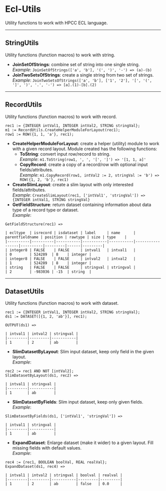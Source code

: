 Ecl-Utils
=======
Utility functions to work with HPCC ECL language.

---
## StringUtils
Utility functions (function macros) to work with string.

* **JoinSetOfStrings**: combine set of string into one single string.<br/>
_Example_: `JoinSetOfStrings(['a', 'b'], '(', ')', '-') => (a)-(b)`
* **JoinTwoSetsOfStrings**: create a single string from two set of strings.<br/>
_Example_: `JoinTwoSetsOfStrings(['a', 'b'], ['1', '2'], '[', '(', ']', ')', '.', '-') => [a].(1)-[b].(2)`

---
## RecordUtils
Utility functions (function macros) to work with record.

```
rec1 := {INTEGER intVal1, INTEGER intVal2, STRING stringVal};
m1 := RecordUtils.CreateHelperModuleForLayout(rec1);
row1 := ROW({1, 1, 'a'}, rec1);
```

* **CreateHelperModuleForLayout**: create a helper (utility) module to work with a given record layout. Module created has the following functions:
  * **ToString**: convert input row/record to string.<br/>
  _Example_: `m1.ToString(row1, ', ', '[', ']') => '[1, 1, a]'`
  * **CopyRecord**: create a copy of a record/row with optional input fields/attributes.<br/>
  _Example_: `m1.CopyRecord(row1, intVal2 := 2, stringVal := 'b') => ROW({1, 2, 'b'}, rec1)`
* **CreateSlimLayout**: create a slim layout with only interested fields/attributes.<br/>
_Example_: `CreateSlimLayout(rec1, ['intVal1', 'stringVal']) => {INTEGER intVal1, STRING stringVal}`
* **GetFieldStructure**: return dataset containing information about data type of a record type or dataset.<br/>
_Example_:
```
GetFieldStructure(rec1) =>

| ecltype  | isrecord | isdataset | label     | name      | parentfieldname | position | rawtype | size | type    | 
|----------|----------|-----------|-----------|-----------|-----------------|----------|---------|------|---------| 
| integer8 | FALSE    | FALSE     | intval1   | intval1   |                 | 0        | 524289  | 8    | integer | 
| integer8 | FALSE    | FALSE     | intval2   | intval2   |                 | 1        | 524289  | 8    | integer | 
| string   | FALSE    | FALSE     | stringval | stringval |                 | 2        | -983036 | -15  | string  | 
```

---
## DatasetUtils
Utility functions (function macros) to work with dataset.

```
rec1 := {INTEGER intVal1, INTEGER intVal2, STRING stringVal};
ds1 := DATASET([{1, 2, 'ab'}], rec1);

OUTPUT(ds1) =>

| intval1 | intval2 | stringval | 
|---------|---------|-----------| 
| 1       | 2       | ab        | 
```

* **SlimDatasetByLayout**: Slim input dataset, keep only field in the given layout.<br/>
_Example_:
```
rec2 := rec1 AND NOT [intVal2];
SlimDatasetByLayout(ds1, rec2) =>

| intval1 | stringval | 
|---------|-----------| 
| 1       | ab        | 
```
* **SlimDatasetByFields**: Slim input dataset, keep only given fields.<br/>
_Example_:
```
SlimDatasetByFields(ds1, ['intVal1', 'stringVal']) =>

| intval1 | stringval | 
|---------|-----------| 
| 1       | ab        | 
```
* **ExpandDataset**: Enlarge dataset (make it wider) to a given layout. Fill missing fields with default values.<br/>
_Example_:
```
rec4 := {rec1, BOOLEAN boolVal, REAL realVal};
ExpandDataset(ds1, rec4) =>

| intval1 | intval2 | stringval | boolval | realval | 
|---------|---------|-----------|---------|---------| 
| 1       | 2       | ab        | false   | 0.0     | 
```
